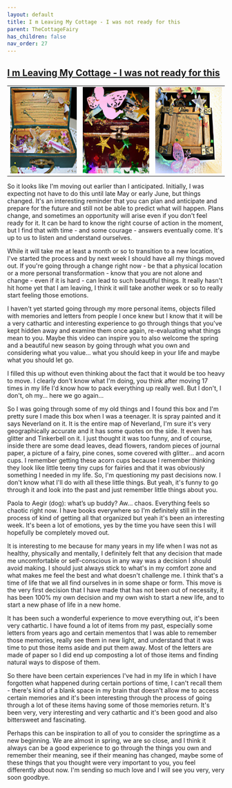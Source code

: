 ```yaml
---
layout: default
title: I m Leaving My Cottage - I was not ready for this
parent: TheCottageFairy
has_children: false
nav_order: 27
---
```


## [I m Leaving My Cottage - I was not ready for this](https://www.youtube.com/watch?v=lxBb0xv-cZU)

<div>
<table align="center">
	<tr>
		<td align="center">
			<img src="../../assets/cottage_fairy_ai_generated_photos/I_m_Leaving_My_Cottage_-_I_was_not_ready_for_this-[lxBb0xv-cZU]/generated_00.png" height="200" width="200"/>
		</td>
		<td align="center">
			<img src="../../assets/cottage_fairy_ai_generated_photos/I_m_Leaving_My_Cottage_-_I_was_not_ready_for_this-[lxBb0xv-cZU]/generated_01.png" height="200" width="200"/>
		</td>
		<td align="center">
			<img src="../../assets/cottage_fairy_ai_generated_photos/I_m_Leaving_My_Cottage_-_I_was_not_ready_for_this-[lxBb0xv-cZU]/generated_02.png" height="200" width="200"/>
		</td>
	</tr>
</table>
</div>

So it looks like I'm moving out earlier than I anticipated. Initially, I was expecting not have to do this until late May or early June, but things changed. It's an interesting reminder that you can plan and anticipate and prepare for the future and still not be able to predict what will happen. Plans change, and sometimes an opportunity will arise even if you don't feel ready for it. It can be hard to know the right course of action in the moment, but I find that with time - and some courage - answers eventually come. It's up to us to listen and understand ourselves.

While it will take me at least a month or so to transition to a new location, I've started the process and by next week I should have all my things moved out. If you're going through a change right now - be that a physical location or a more personal transformation - know that you are not alone and change - even if it is hard - can lead to such beautiful things. It really hasn't hit home yet that I am leaving, I think it will take another week or so to really start feeling those emotions.

I haven't yet started going through my more personal items, objects filled with memories and letters from people I once knew but I know that it will be a very cathartic and interesting experience to go through things that you've kept hidden away and examine them once again, re-evaluating what things mean to you. Maybe this video can inspire you to also welcome the spring and a beautiful new season by going through what you own and considering what you value… what you should keep in your life and maybe what you should let go.

I filled this up without even thinking about the fact that it would be too heavy to move. I clearly don't know what I'm doing, you think after moving 17 times in my life I'd know how to pack everything up really well. But I don't, I don't, oh my… here we go again…

So I was going through some of my old things and I found this box and I'm pretty sure I made this box when I was a teenager. It is spray painted and it says Neverland on it. It is the entire map of Neverland, I'm sure it's very geographically accurate and it has some quotes on the side. It even has glitter and Tinkerbell on it. I just thought it was too funny, and of course, inside there are some dead leaves, dead flowers, random pieces of journal paper, a picture of a fairy, pine cones, some covered with glitter… and acorn cups. I remember getting these acorn cups because I remember thinking they look like little teeny tiny cups for fairies and that it was obviously something I needed in my life. So, I'm questioning my past decisions now. I don't know what I'll do with all these little things. But yeah, it's funny to go through it and look into the past and just remember little things about you.

Paola to Aegir (dog): what’s up buddy? Aw… chaos. Everything feels so chaotic right now. I have books everywhere so I'm definitely still in the process of kind of getting all that organized but yeah it's been an interesting week. It's been a lot of emotions, yes by the time you have seen this I will hopefully be completely moved out.

It is interesting to me because for many years in my life when I was not as healthy, physically and mentally, I definitely felt that any decision that made me uncomfortable or self-conscious in any way was a decision I should avoid making. I should just always stick to what's in my comfort zone and what makes me feel the best and what doesn't challenge me. I think that's a time of life that we all find ourselves in in some shape or form. This move is the very first decision that I have made that has not been out of necessity, it has been 100% my own decision and my own wish to start a new life, and to start a new phase of life in a new home.

It has been such a wonderful experience to move everything out, it's been very cathartic. I have found a lot of items from my past, especially some letters from years ago and certain mementos that I was able to remember those memories, really see them in new light, and understand that it was time to put those items aside and put them away. Most of the letters are made of paper so I did end up composting a lot of those items and finding natural ways to dispose of them.

So there have been certain experiences I've had in my life in which I have forgotten what happened during certain portions of time, I can't recall them - there's kind of a blank space in my brain that doesn't allow me to access certain memories and it's been interesting through the process of going through a lot of these items having some of those memories return. It's been very, very interesting and very cathartic and it's been good and also bittersweet and fascinating.

Perhaps this can be inspiration to all of you to consider the springtime as a new beginning. We are almost in spring, we are so close, and I think it always can be a good experience to go through the things you own and remember their meaning, see if their meaning has changed, maybe some of these things that you thought were very important to you, you feel differently about now. I'm sending so much love and I will see you very, very soon goodbye.